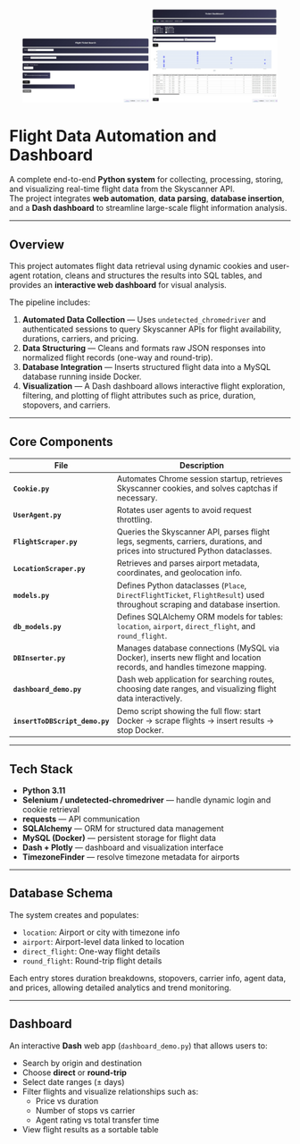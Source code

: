 <p align="center">
  <img src="example1.jpeg" width="45%"/>
  <img src="example2.jpeg" width="45%"/>
</p>

# Flight Data Automation and Dashboard

A complete end-to-end **Python system** for collecting, processing, storing, and visualizing real-time flight data from the Skyscanner API.  
The project integrates **web automation**, **data parsing**, **database insertion**, and a **Dash dashboard** to streamline large-scale flight information analysis.

---

## Overview

This project automates flight data retrieval using dynamic cookies and user-agent rotation, cleans and structures the results into SQL tables, and provides an **interactive web dashboard** for visual analysis.

The pipeline includes:
1. **Automated Data Collection** — Uses `undetected_chromedriver` and authenticated sessions to query Skyscanner APIs for flight availability, durations, carriers, and pricing.
2. **Data Structuring** — Cleans and formats raw JSON responses into normalized flight records (one-way and round-trip).
3. **Database Integration** — Inserts structured flight data into a MySQL database running inside Docker.
4. **Visualization** — A Dash dashboard allows interactive flight exploration, filtering, and plotting of flight attributes such as price, duration, stopovers, and carriers.

---

## Core Components

| File | Description |
|------|--------------|
| **`Cookie.py`** | Automates Chrome session startup, retrieves Skyscanner cookies, and solves captchas if necessary. |
| **`UserAgent.py`** | Rotates user agents to avoid request throttling. |
| **`FlightScraper.py`** | Queries the Skyscanner API, parses flight legs, segments, carriers, durations, and prices into structured Python dataclasses. |
| **`LocationScraper.py`** | Retrieves and parses airport metadata, coordinates, and geolocation info. |
| **`models.py`** | Defines Python dataclasses (`Place`, `DirectFlightTicket`, `FlightResult`) used throughout scraping and database insertion. |
| **`db_models.py`** | Defines SQLAlchemy ORM models for tables: `location`, `airport`, `direct_flight`, and `round_flight`. |
| **`DBInserter.py`** | Manages database connections (MySQL via Docker), inserts new flight and location records, and handles timezone mapping. |
| **`dashboard_demo.py`** | Dash web application for searching routes, choosing date ranges, and visualizing flight data interactively. |
| **`insertToDBScript_demo.py`** | Demo script showing the full flow: start Docker → scrape flights → insert results → stop Docker. |

---

## Tech Stack

- **Python 3.11**
- **Selenium / undetected-chromedriver** — handle dynamic login and cookie retrieval  
- **requests** — API communication  
- **SQLAlchemy** — ORM for structured data management  
- **MySQL (Docker)** — persistent storage for flight data  
- **Dash + Plotly** — dashboard and visualization interface  
- **TimezoneFinder** — resolve timezone metadata for airports  

---

## Database Schema

The system creates and populates:
- `location`: Airport or city with timezone info  
- `airport`: Airport-level data linked to location  
- `direct_flight`: One-way flight details  
- `round_flight`: Round-trip flight details  

Each entry stores duration breakdowns, stopovers, carrier info, agent data, and prices, allowing detailed analytics and trend monitoring.

---

## Dashboard

An interactive **Dash** web app (`dashboard_demo.py`) that allows users to:
- Search by origin and destination
- Choose **direct** or **round-trip**
- Select date ranges (± days)
- Filter flights and visualize relationships such as:
  - Price vs duration
  - Number of stops vs carrier
  - Agent rating vs total transfer time  
- View flight results as a sortable table
